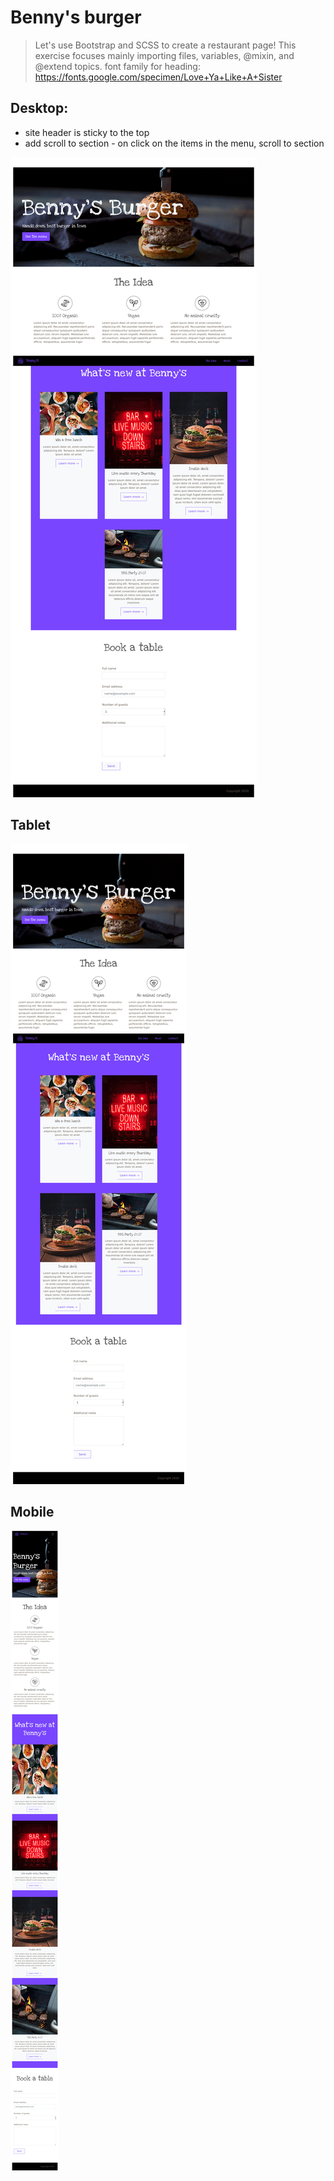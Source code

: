 # Benny's burger

> Let's use Bootstrap and SCSS to create a restaurant page!
> This exercise focuses mainly importing files, variables, @mixin, and @extend topics.
> font family for heading: https://fonts.google.com/specimen/Love+Ya+Like+A+Sister

## Desktop:

* site header is sticky to the top 
* add scroll to section - on click on the items in the menu, scroll to section 

![example-desktop](/mockup%20images/desktop.png)

## Tablet

![example-tablet](/mockup%20images/tablet.png)

## Mobile

![example-mobile](/mockup%20images/mobile.png)

